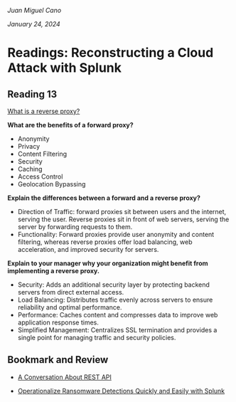 *Juan Miguel Cano*

*January 24, 2024*

# Readings: Reconstructing a Cloud Attack with Splunk

## Reading 13
[What is a reverse proxy?](https://www.cloudflare.com/learning/cdn/glossary/reverse-proxy/)

**What are the benefits of a forward proxy?**
- Anonymity
- Privacy
- Content Filtering
- Security
- Caching
- Access Control
- Geolocation Bypassing

**Explain the differences between a forward and a reverse proxy?**
- Direction of Traffic: forward proxies sit between users and the internet, serving the user. Reverse proxies sit in front of web servers, serving the server by forwarding requests to them.
- Functionality: Forward proxies provide user anonymity and content filtering, whereas reverse proxies offer load balancing, web acceleration, and improved security for servers.

**Explain to your manager why your organization might benefit from implementing a reverse proxy.**
- Security: Adds an additional security layer by protecting backend servers from direct external access.
- Load Balancing: Distributes traffic evenly across servers to ensure reliability and optimal performance.
- Performance: Caches content and compresses data to improve web application response times.
- Simplified Management: Centralizes SSL termination and provides a single point for managing traffic and security policies.

## Bookmark and Review
- [A Conversation About REST API](https://gist.github.com/brookr/5977550)

- [Operationalize Ransomware Detections Quickly and Easily with Splunk](https://www.splunk.com/en_us/blog/industries/operationalize-ransomware-detections-quickly-and-easily-with-splunk.html)